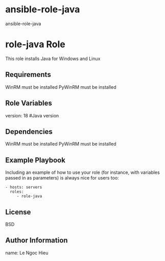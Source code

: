 # ansible-role-java
ansible-role-java

role-java Role
=========

This role installs Java for Windows and Linux  

Requirements
------------
WinRM must be installed
PyWinRM must be installed

Role Variables
--------------
version: 18 #Java version

Dependencies
------------
WinRM must be installed
PyWinRM must be installed

Example Playbook
----------------

Including an example of how to use your role (for instance, with variables passed in as parameters) is always nice for users too:

    - hosts: servers
      roles:
         - role-java

License
-------

BSD

Author Information
------------------

name: Le Ngoc Hieu